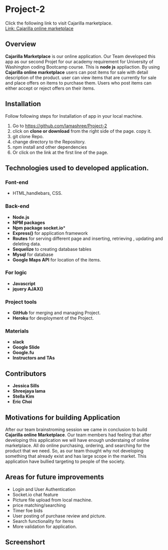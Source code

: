 # Project-2
Click the following link to visit Cajarilla marketplace. <br>
[Link: Cajarilla online marketplace](https://cajarilla-marketplace.herokuapp.com/)
## Overview
**Cajarilla Marketplace** is our online application. Our Team developed this app as our second Projet for our academy requirement for University of Washington coding Bootcamp course. This is **node js** appliaction. By using **Cajarilla online marketplace** users can post items for sale with detail description of the product. user can view items that are currently for sale and place offers on items to purchase them. Users who post items can either accept or reject offers on their items.

## Installation
Follow following steps for Installation of app in your local machine.
1. Go to <https://github.com/lamashree/Project-2>
2. click on **clone or download** from the right side of the page. copy it.
3. git clone Repo.
4. change directory to the Repository.
5. npm install and other dependencies
6. Or click on the link at the first line of the page.

## Technologies used to developed application.
### Font-end
- HTML,handlebars, CSS.

### Back-end
- **Node.js**
- **NPM packages**
- **Npm package socket.io***
- **Express()** for application framework
- **Routes** for serving different page and inserting, retrieving , updating and deleting data.
- **Sequelize** to creating database tables
- **Mysql** for database
- **Google Maps API** for location of the items.
### For logic
- **Javascript**
- **jquery AJAX()**
### Project tools
- **GitHub** for merging and managing Project.
- **Heroku** for devployment of the Project.
### Materials 
 - **slack**
 - **Google Slide**
 - **Google.fu**
 - **Instructors and TAs**

## Contributors
- **Jessica Sills**
- **Shreejaya lama**
- **Stella Kim**
- **Eric Choi**

## Motivations for building Application
After our team brainstroming session we came in conclusion to build **Cajarilla online Marketplace**. Our team members had feeling that after developing this application  we will have enough understaing of online marketplace. All do online purchasing, ordering, and searching for the product that we need. So, as our team thought why not developing something that already exist and has large scope in the market. This application have bullied targeting to people of the society. 

## Areas for future improvements
-  Login and User Authentication
- Socket.io chat feature
- Picture file upload from local machine.
- price matching/searching
- Timer foe bids
- User posting of purchase review and picture.
- Search functionality for items
- More validation for application.


## Screenshort
